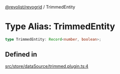 [@revolist/revogrid](README.md) / TrimmedEntity

# Type Alias: TrimmedEntity

```ts
type TrimmedEntity: Record<number, boolean>;
```

## Defined in

[src/store/dataSource/trimmed.plugin.ts:4](https://github.com/revolist/revogrid/blob/47823c55f21dbab2ee19530dcd4c960a36eea0e4/src/store/dataSource/trimmed.plugin.ts#L4)
